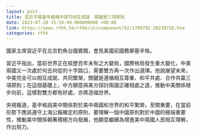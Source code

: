 ```yaml
---
layout: post
title: 習近平晤基辛格稱中美可相互成就　關鍵是三項原則
date: 2023-07-20 15:54:49.000000000 +08:00
link: https://news.rthk.hk/rthk/ch/component/k2/1709792-20230720.htm
categories: rthk
---
```


國家主席習近平在北京釣魚台國賓館，會見美國前國務卿基辛格。

習近平指出，當前世界正在經歷百年未有之大變局，國際格局發生重大變化，中美兩國又一次處於何去何從的十字路口，需要雙方再一次作出選擇。他說展望未來，中美完全可以相互成就、共同繁榮，關鍵是遵循相互尊重、和平共處、合作共贏三項原則；在這個基礎上，中方願意與美方探討兩國正確相處之道，推動中美關係穩步向前，這樣對雙方都有好處，亦將造福世界。

央視報道，基辛格說美中關係對於美中兩國和世界的和平繁榮，至關重要，在當前形勢下應該遵守上海公報確定的原則，要理解一個中國原則對於中國的極端重要性，推動美中關係朝著積極方向發展，他願意繼續為增進美中兩國人民相互理解，作出努力。

